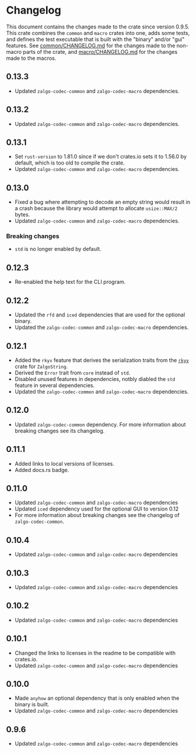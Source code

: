 # Changelog

This document contains the changes made to the crate since version 0.9.5.
This crate combines the `common` and `macro` crates into one, adds some tests,
and defines the test executable that is built with the "binary" and/or "gui" features.
See [common/CHANGELOG.md](../common/CHANGELOG.md) for the changes made to the
non-macro parts of the crate, and [macro/CHANGELOG.md](../macro/CHANGELOG.md)
for the changes made to the macros.

## 0.13.3

- Updated `zalgo-codec-common` and `zalgo-codec-macro` dependencies.

## 0.13.2

- Updated `zalgo-codec-common` and `zalgo-codec-macro` dependencies.

## 0.13.1

- Set `rust-version` to 1.81.0 since if we don't crates.io sets it to 1.56.0 by default,
 which is too old to compile the crate.
- Updated `zalgo-codec-common` and `zalgo-codec-macro` dependencies.

## 0.13.0

- Fixed a bug where attempting to decode an empty string would
 result in a crash because the library would attempt to allocate `usize::MAX/2` bytes.
- Updated `zalgo-codec-common` and `zalgo-codec-macro` dependencies.

### Breaking changes

- `std` is no longer enabled by default.

## 0.12.3

- Re-enabled the help text for the CLI program.

## 0.12.2

- Updated the `rfd` and `iced` dependencies that are used for the optional binary.
- Updated the `zalgo-codec-common` and `zalgo-codec-macro` dependencies.

## 0.12.1

- Added the `rkyv` feature that derives the serialization traits from the
 [`rkyv`](https://crates.io/crates/rkyv) crate for `ZalgoString`.
- Derived the `Error` trait from `core` instead of `std`.
- Disabled unused features in dependencies,
 notbly diabled the `std` feature in several dependencies.
- Updated the `zalgo-codec-common` and `zalgo-codec-macro` dependencies.

## 0.12.0

- Updated `zalgo-codec-common` dependency. For more information about breaking
 changes see its changelog.

## 0.11.1

- Added links to local versions of licenses.  
- Added docs.rs badge.

## 0.11.0

- Updated `zalgo-codec-common` and `zalgo-codec-macro` dependencies
- Updated `iced` dependency used for the optional GUI to version 0.12
- For more information about breaking changes see the changelog of `zalgo-codec-common`.

## 0.10.4

- Updated `zalgo-codec-common` and `zalgo-codec-macro` dependencies

## 0.10.3

- Updated `zalgo-codec-common` and `zalgo-codec-macro` dependencies

## 0.10.2

- Updated `zalgo-codec-common` and `zalgo-codec-macro` dependencies

## 0.10.1

- Changed the links to licenses in the readme to be compatible with crates.io.
- Updated `zalgo-codec-common` and `zalgo-codec-macro` dependencies

## 0.10.0

- Made `anyhow` an optional dependency that is only enabled when the binary is built.
- Updated `zalgo-codec-common` and `zalgo-codec-macro` dependencies

## 0.9.6

- Updated `zalgo-codec-common` and `zalgo-codec-macro` dependencies
